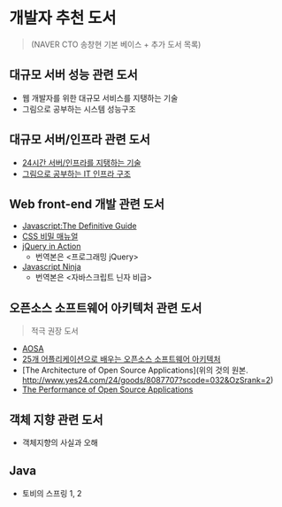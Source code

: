 # 개발자 추천 도서 

> (NAVER CTO 송창현 기본 베이스 + 추가 도서 목록)

## 대규모 서버 성능 관련 도서 

* 웹 개발자를 위한 대규모 서비스를 지탱하는 기술
* 그림으로 공부하는 시스템 성능구조

## 대규모 서버/인프라 관련 도서

* [24시간 서버/인프라를 지탱하는 기술](http://www.yes24.com/24/goods/3377489?scode=032&OzSrank=1)
* [그림으로 공부하는 IT 인프라 구조](http://www.yes24.com/24/Goods/19041948?Acode=101)

## Web front-end 개발 관련 도서

* [Javascript:The Definitive Guide](http://www.yes24.com/24/goods/3747895?scode=032&OzSrank=3)
* [CSS 비밀 매뉴얼](http://www.yes24.com/24/goods/2492475?scode=032&OzSrank=1)
* [jQuery in Action](http://www.yes24.com/24/Goods/5934737?Acode=101) 
   * 번역본은 <프로그래밍 jQuery>
* [Javascript Ninja](http://www.yes24.com/24/goods/12501073?scode=032&OzSrank=1) 
   * 번역본은 <자바스크립트 닌자 비급>

## 오픈소스 소프트웨어 아키텍처 관련 도서 

> 적극 권장 도서 

* [AOSA](http://aosabook.org)
* [25개 어플리케이션으로 배우는 오픈소스 소프트웨어 아키텍처](http://www.yes24.com/24/Goods/17726792?Acode=101)
* [The Architecture of Open Source Applications](위의 것의 원본. http://www.yes24.com/24/goods/8087707?scode=032&OzSrank=2)
* [The Performance of Open Source Applications](http://www.yes24.com/24/goods/13228464?scode=032&OzSrank=1)

## 객체 지향 관련 도서 

* 객체지향의 사실과 오해

## Java

* 토비의 스프링 1, 2
 